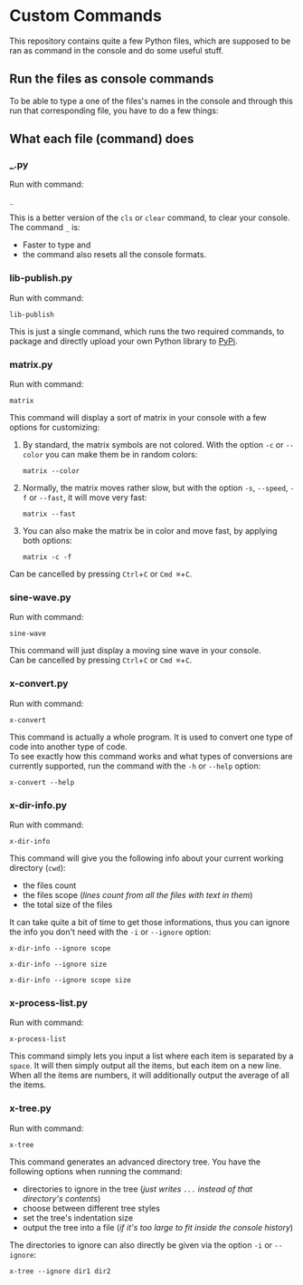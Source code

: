 # Custom Commands
This repository contains quite a few Python files, which are supposed to be ran as command in the console and do some useful stuff.


## Run the files as console commands
To be able to type a one of the files's names in the console and through this run that corresponding file, you have to do a few things:<br>


## What each file (command) does

### _.py
Run with command:
```console
_
```
This is a better version of the `cls` or `clear` command, to clear your console. The command `_` is:<br>
* Faster to type and
* the command also resets all the console formats.

### lib-publish.py
Run with command:
```console
lib-publish
```
This is just a single command, which runs the two required commands, to package and directly upload your own Python library to [PyPi](https://pypi.org/).

### matrix.py
Run with command:
```console
matrix
```
This command will display a sort of matrix in your console with a few options for customizing:
1. By standard, the matrix symbols are not colored. With the option `-c` or `--color` you can make them be in random colors:
   
   ```console
   matrix --color
   ```
3. Normally, the matrix moves rather slow, but with the option `-s`, `--speed`, `-f` or `--fast`, it will move very fast:
   
   ```console
   matrix --fast
   ```
3. You can also make the matrix be in color and move fast, by applying both options:

   ```console
   matrix -c -f
   ```
Can be cancelled by pressing `Ctrl`+`C` or `Cmd ⌘`+`C`.

### sine-wave.py
Run with command:
```console
sine-wave
```
This command will just display a moving sine wave in your console.<br>
Can be cancelled by pressing `Ctrl`+`C` or `Cmd ⌘`+`C`.

### x-convert.py
Run with command:
```console
x-convert
```
This command is actually a whole program. It is used to convert one type of code into another type of code.<br>
To see exactly how this command works and what types of conversions are currently supported, run the command with the `-h` or `--help` option:
```console
x-convert --help
```

### x-dir-info.py
Run with command:
```console
x-dir-info
```
This command will give you the following info about your current working directory (`cwd`):
* the files count
* the files scope (*lines count from all the files with text in them*)
* the total size of the files

It can take quite a bit of time to get those informations, thus you can ignore the info you don't need with the `-i` or `--ignore` option:
```console
x-dir-info --ignore scope
```
```console
x-dir-info --ignore size
```
```console
x-dir-info --ignore scope size
```

### x-process-list.py
Run with command:
```console
x-process-list
```
This command simply lets you input a list where each item is separated by a `space`. It will then simply output all the items, but each item on a new line.<br>
When all the items are numbers, it will additionally output the average of all the items.

### x-tree.py
Run with command:
```console
x-tree
```
This command generates an advanced directory tree. You have the following options when running the command:
* directories to ignore in the tree (*just writes `...` instead of that directory's contents*)
* choose between different tree styles
* set the tree's indentation size
* output the tree into a file (*if it's too large to fit inside the console history*)

The directories to ignore can also directly be given via the option `-i` or `--ignore`:
```console
x-tree --ignore dir1 dir2
```
